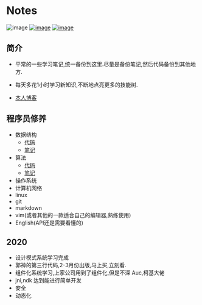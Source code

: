 # Notes

![image](https://img.shields.io/badge/license-Apache2.0-blue.svg)
[![image](https://img.shields.io/badge/author-xfhy-orange.svg)](https://github.com/xfhy)
[![image](https://img.shields.io/badge/CSDN-潇风寒月-orange.svg)](https://blog.csdn.net/xfhy_)

## 简介

- 平常的一些学习笔记,统一备份到这里.尽量是备份笔记,然后代码备份到其他地方.

- 每天多花1小时学习新知识,不断地点亮更多的技能树.

- [本人博客](http://blog.csdn.net/xfhy_)

## 程序员修养

- 数据结构
	- [代码](https://github.com/xfhy/dataStructure)
	- [笔记]( https://github.com/xfhy/notes/tree/master/%E6%95%B0%E6%8D%AE%E7%BB%93%E6%9E%84)
- 算法
	- [代码](https://github.com/xfhy/Algorithm-basis)
	- [笔记](https://github.com/xfhy/notes/tree/master/%E7%AE%97%E6%B3%95)
- 操作系统
- 计算机网络
- linux
- git
- markdown
- vim(或者其他的一款适合自己的编辑器,熟练使用)
- English(API还是需要看懂的)

## 2020

- 设计模式系统学习完成
- 郭神的第三行代码,2-3月份出版,马上买,立刻看.
- 组件化系统学习,上家公司用到了组件化,但是不深 Auc,柯基大佬
- jni,ndk 达到能进行简单开发
- 安全
- 动态化

